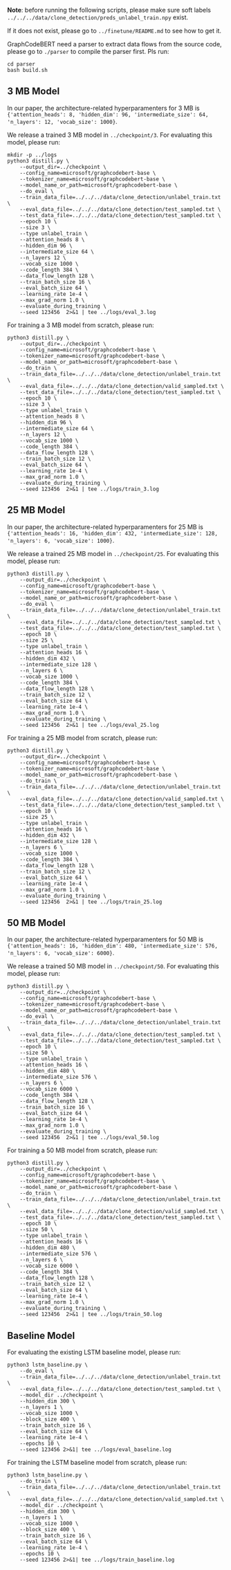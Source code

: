 **Note**: before running the following scripts, please make sure soft labels `../../../data/clone_detection/preds_unlabel_train.npy` exist.

If it does not exist, please go to `../finetune/README.md` to see how to get it.

GraphCodeBERT need a parser to extract data flows from the source code, please go to `./parser` to compile the parser first. Pls run:
```
cd parser
bash build.sh
```

## 3 MB Model

In our paper, the architecture-related hyperparamenters for 3 MB is `{'attention_heads': 8, 'hidden_dim': 96, 'intermediate_size': 64, 'n_layers': 12, 'vocab_size': 1000}`.

We release a trained 3 MB model in `../checkpoint/3`. For evaluating this model, please run:
```
mkdir -p ../logs
python3 distill.py \
    --output_dir=../checkpoint \
    --config_name=microsoft/graphcodebert-base \
    --tokenizer_name=microsoft/graphcodebert-base \
    --model_name_or_path=microsoft/graphcodebert-base \
    --do_eval \
    --train_data_file=../../../data/clone_detection/unlabel_train.txt \
    --eval_data_file=../../../data/clone_detection/test_sampled.txt \
    --test_data_file=../../../data/clone_detection/test_sampled.txt \
    --epoch 10 \
    --size 3 \
    --type unlabel_train \
    --attention_heads 8 \
    --hidden_dim 96 \
    --intermediate_size 64 \
    --n_layers 12 \
    --vocab_size 1000 \
    --code_length 384 \
    --data_flow_length 128 \
    --train_batch_size 16 \
    --eval_batch_size 64 \
    --learning_rate 1e-4 \
    --max_grad_norm 1.0 \
    --evaluate_during_training \
    --seed 123456  2>&1 | tee ../logs/eval_3.log
```

For training a 3 MB model from scratch, please run:
```
python3 distill.py \
    --output_dir=../checkpoint \
    --config_name=microsoft/graphcodebert-base \
    --tokenizer_name=microsoft/graphcodebert-base \
    --model_name_or_path=microsoft/graphcodebert-base \
    --do_train \
    --train_data_file=../../../data/clone_detection/unlabel_train.txt \
    --eval_data_file=../../../data/clone_detection/valid_sampled.txt \
    --test_data_file=../../../data/clone_detection/test_sampled.txt \
    --epoch 10 \
    --size 3 \
    --type unlabel_train \
    --attention_heads 8 \
    --hidden_dim 96 \
    --intermediate_size 64 \
    --n_layers 12 \
    --vocab_size 1000 \
    --code_length 384 \
    --data_flow_length 128 \
    --train_batch_size 12 \
    --eval_batch_size 64 \
    --learning_rate 1e-4 \
    --max_grad_norm 1.0 \
    --evaluate_during_training \
    --seed 123456  2>&1 | tee ../logs/train_3.log
```

## 25 MB Model

In our paper, the architecture-related hyperparamenters for 25 MB is `{'attention_heads': 16, 'hidden_dim': 432, 'intermediate_size': 128, 'n_layers': 6, 'vocab_size': 1000}`.

We release a trained 25 MB model in `../checkpoint/25`. For evaluating this model, please run:
```
python3 distill.py \
    --output_dir=../checkpoint \
    --config_name=microsoft/graphcodebert-base \
    --tokenizer_name=microsoft/graphcodebert-base \
    --model_name_or_path=microsoft/graphcodebert-base \
    --do_eval \
    --train_data_file=../../../data/clone_detection/unlabel_train.txt \
    --eval_data_file=../../../data/clone_detection/test_sampled.txt \
    --test_data_file=../../../data/clone_detection/test_sampled.txt \
    --epoch 10 \
    --size 25 \
    --type unlabel_train \
    --attention_heads 16 \
    --hidden_dim 432 \
    --intermediate_size 128 \
    --n_layers 6 \
    --vocab_size 1000 \
    --code_length 384 \
    --data_flow_length 128 \
    --train_batch_size 12 \
    --eval_batch_size 64 \
    --learning_rate 1e-4 \
    --max_grad_norm 1.0 \
    --evaluate_during_training \
    --seed 123456  2>&1 | tee ../logs/eval_25.log
```

For training a 25 MB model from scratch, please run:
```
python3 distill.py \
    --output_dir=../checkpoint \
    --config_name=microsoft/graphcodebert-base \
    --tokenizer_name=microsoft/graphcodebert-base \
    --model_name_or_path=microsoft/graphcodebert-base \
    --do_train \
    --train_data_file=../../../data/clone_detection/unlabel_train.txt \
    --eval_data_file=../../../data/clone_detection/valid_sampled.txt \
    --test_data_file=../../../data/clone_detection/test_sampled.txt \
    --epoch 10 \
    --size 25 \
    --type unlabel_train \
    --attention_heads 16 \
    --hidden_dim 432 \
    --intermediate_size 128 \
    --n_layers 6 \
    --vocab_size 1000 \
    --code_length 384 \
    --data_flow_length 128 \
    --train_batch_size 12 \
    --eval_batch_size 64 \
    --learning_rate 1e-4 \
    --max_grad_norm 1.0 \
    --evaluate_during_training \
    --seed 123456  2>&1 | tee ../logs/train_25.log
```
## 50 MB Model

In our paper, the architecture-related hyperparamenters for 50 MB is `{'attention_heads': 16, 'hidden_dim': 480, 'intermediate_size': 576, 'n_layers': 6, 'vocab_size': 6000}`.

We release a trained 50 MB model in `../checkpoint/50`. For evaluating this model, please run:
```
python3 distill.py \
    --output_dir=../checkpoint \
    --config_name=microsoft/graphcodebert-base \
    --tokenizer_name=microsoft/graphcodebert-base \
    --model_name_or_path=microsoft/graphcodebert-base \
    --do_eval \
    --train_data_file=../../../data/clone_detection/unlabel_train.txt \
    --eval_data_file=../../../data/clone_detection/test_sampled.txt \
    --test_data_file=../../../data/clone_detection/test_sampled.txt \
    --epoch 10 \
    --size 50 \
    --type unlabel_train \
    --attention_heads 16 \
    --hidden_dim 480 \
    --intermediate_size 576 \
    --n_layers 6 \
    --vocab_size 6000 \
    --code_length 384 \
    --data_flow_length 128 \
    --train_batch_size 16 \
    --eval_batch_size 64 \
    --learning_rate 1e-4 \
    --max_grad_norm 1.0 \
    --evaluate_during_training \
    --seed 123456  2>&1 | tee ../logs/eval_50.log
```
For training a 50 MB model from scratch, please run:
```
python3 distill.py \
    --output_dir=../checkpoint \
    --config_name=microsoft/graphcodebert-base \
    --tokenizer_name=microsoft/graphcodebert-base \
    --model_name_or_path=microsoft/graphcodebert-base \
    --do_train \
    --train_data_file=../../../data/clone_detection/unlabel_train.txt \
    --eval_data_file=../../../data/clone_detection/valid_sampled.txt \
    --test_data_file=../../../data/clone_detection/test_sampled.txt \
    --epoch 10 \
    --size 50 \
    --type unlabel_train \
    --attention_heads 16 \
    --hidden_dim 480 \
    --intermediate_size 576 \
    --n_layers 6 \
    --vocab_size 6000 \
    --code_length 384 \
    --data_flow_length 128 \
    --train_batch_size 12 \
    --eval_batch_size 64 \
    --learning_rate 1e-4 \
    --max_grad_norm 1.0 \
    --evaluate_during_training \
    --seed 123456  2>&1 | tee ../logs/train_50.log
```
## Baseline Model

For evaluating the existing LSTM baseline model, please run:
```
python3 lstm_baseline.py \
    --do_eval \
    --train_data_file=../../../data/clone_detection/unlabel_train.txt \
    --eval_data_file=../../../data/clone_detection/test_sampled.txt \
    --model_dir ../checkpoint \
    --hidden_dim 300 \
    --n_layers 1 \
    --vocab_size 1000 \
    --block_size 400 \
    --train_batch_size 16 \
    --eval_batch_size 64 \
    --learning_rate 1e-4 \
    --epochs 10 \
    --seed 123456 2>&1| tee ../logs/eval_baseline.log
```

For training the LSTM baseline model from scratch, please run:
```
python3 lstm_baseline.py \
    --do_train \
    --train_data_file=../../../data/clone_detection/unlabel_train.txt \
    --eval_data_file=../../../data/clone_detection/valid_sampled.txt \
    --model_dir ../checkpoint \
    --hidden_dim 300 \
    --n_layers 1 \
    --vocab_size 1000 \
    --block_size 400 \
    --train_batch_size 16 \
    --eval_batch_size 64 \
    --learning_rate 1e-4 \
    --epochs 10 \
    --seed 123456 2>&1| tee ../logs/train_baseline.log
```